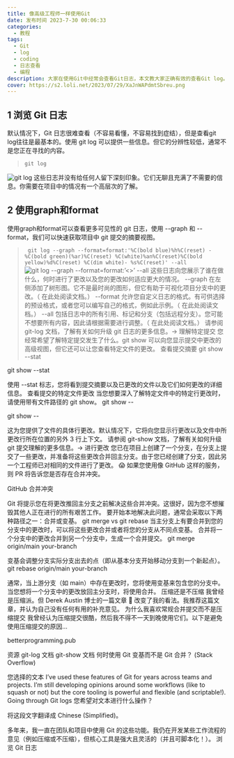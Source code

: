 ```yaml
---
title: 像高级工程师一样使用Git
date: 发布时间 2023-7-30 00:06:33
categories:
  - 教程
tags:
  - Git
  - log
  - coding
  - 日志查看
  - 编程
description: 大家在使用Git中经常会查看Git日志，本文教大家正确有效的查看Git log。
cover: https://s2.loli.net/2023/07/29/XaJnWAPdmtSbreu.png
---
```


## 1 浏览 Git 日志

默认情况下，Git 日志很难查看（不容易看懂，不容易找到症结），但是查看git log往往是最基本的。使用 git log 可以提供一些信息。但它的分辨性较低，通常不是您正在寻找的内容。
> ``` git log ```

![git log](https://s2.loli.net/2023/07/29/cmLtZQzvxbREH6U.png)
这些日志并没有给任何人留下深刻印象。它们无聊且充满了不需要的信息。你需要在项目中的情况有一个高层次的了解。
## 2 使用graph和format
使用graph和format可以查看更多可见性的 git 日志，使用 --graph 和 --format，我们可以快速获取项目中 git 提交的摘要视图。
> ``` git log --graph --format=format:'%C(bold blue)%h%C(reset) - %C(bold green)(%ar)%C(reset) %C(white)%an%C(reset)%C(bold yellow)%d%C(reset) %C(dim white)- %s%C(reset)' --all```
![git log --graph --format=format:’<>’ --all](https://s2.loli.net/2023/07/29/DchFJ4kT1Z9UnQE.png)
这些日志向您展示了谁在做什么，何时进行了更改以及您的更改如何适应更大的情况。
--graph 在左侧添加了树形图。它不是最时尚的图形，但它有助于可视化项目分支中的更改。（ 在此处阅读文档。）
--format 允许您自定义日志的格式。有可供选择的预设格式，或者您可以编写自己的格式，例如此示例。（ 在此处阅读文档。）
--all 包括日志中的所有引用、标记和分支（包括远程分支）。您可能不想要所有内容，因此请根据需要进行调整。（ 在此处阅读文档。）
请参阅 git-log 文档，了解有关如何升级 git 日志的更多信息。→
理解特定提交
您经常希望了解特定提交发生了什么。git show 可以向您显示提交中更改的高级视图，但它还可以让您查看特定文件的更改。
查看提交摘要
git show <commit> --stat

git show <commit> --stat

使用 --stat 标志，您将看到提交摘要以及已更改的文件以及它们如何更改的详细信息。
查看提交的特定文件更改
当您想要深入了解特定文件中的特定行更改时，请使用带有文件路径的 git show。
git show <commit> -- <filepath>

git show <commit> -- <filepath>

这为您提供了文件的具体行更改。默认情况下，它将向您显示行更改以及文件中所更改行所在位置的另外 3 行上下文。
请参阅 git-show 文档，了解有关如何升级 git 提交理解的更多信息。→
进行更改
您已在项目上创建了一个分支，在分支上提交了一些更改，并准备将这些更改合并回主分支。由于您已经创建了分支，因此另一个工程师已对相同的文件进行了更改。 😱
如果您使用像 GitHub 这样的服务，则 PR 将告诉您是否存在合并冲突。

GitHub 合并冲突

Git 将提示您在将更改推回主分支之前解决这些合并冲突。这很好，因为您不想摧毁其他人正在进行的所有艰苦工作。
要开始本地解决此问题，通常会采取以下两种路径之一：合并或变基。
git merge vs git rebase
当主分支上有要合并到您的分支中的更改时，可以将这些更改合并或者将您的分支从不同点变基。
合并将一个分支中的更改合并到另一个分支中，生成一个合并提交。
git merge origin/main your-branch

变基会调整分支实际分支出去的点（即从基本分支开始移动分支到一个新起点）。
git rebase origin/main your-branch

通常，当上游分支（如 main）中存在更改时，您将使用变基来包含您的分支中。当您想将一个分支中的更改放回主分支时，将使用合并。
压缩还是不压缩
我曾经是压缩派。但 Derek Austin 博士的一篇文章 🥳 改变了我的看法。我推荐这篇文章，并认为自己没有任何有用的补充意见。
为什么我喜欢常规合并提交而不是压缩提交
我曾经认为压缩提交很酷，然后我不得不一天到晚使用它们。以下是避免使用压缩提交的原因...

betterprogramming.pub

资源
git-log 文档
git-show 文档
何时使用 Git 变基而不是 Git 合并？ (Stack Overflow)

您选择的文本
I’ve used these features of Git for years across teams and projects. I’m still developing opinions around some workflows (like to squash or not) but the core tooling is powerful and flexible (and scriptable!). Going through Git logs
您希望对文本进行什么操作？

将这段文字翻译成 Chinese (Simplified)。

多年来，我一直在团队和项目中使用 Git 的这些功能。我仍在开发某些工作流程的意见（例如压缩或不压缩），但核心工具是强大且灵活的（并且可脚本化！）。
浏览 Git 日志
